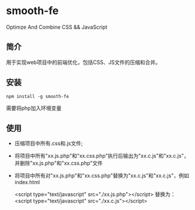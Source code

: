 smooth-fe
=========

Optimze And Combine CSS &amp;&amp; JavaScript

## 简介

用于实现web项目中的前端优化，包括CSS、JS文件的压缩和合并。

## 安装

    npm install -g smooth-fe

需要将php加入环境变量
  
## 使用

* 压缩项目中所有.css和.js文件;
* 将项目中所有"xx.js.php"和"xx.css.php"执行后输出为"xx.c.js"和"xx.c.js"，并删除"xx.js.php"和"xx.css.php"文件
* 将项目中所有对"xx.js.php"和"xx.css.php"替换为"xx.c.js"和"xx.c.js"，例如 index.html


    &lt;script type="text/javascript" src="./xx.js.php"&gt;&lt;/script&gt;
    替换为：
    &lt;script type="text/javascript" src="./xx.c.js"&gt;&lt;/script&gt;
